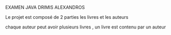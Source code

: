 EXAMEN JAVA DRIMIS ALEXANDROS


Le projet est composé de 2 parties les livres et les auteurs 

chaque auteur peut avoir plusieurs livres , un livre est contenu par un auteur

